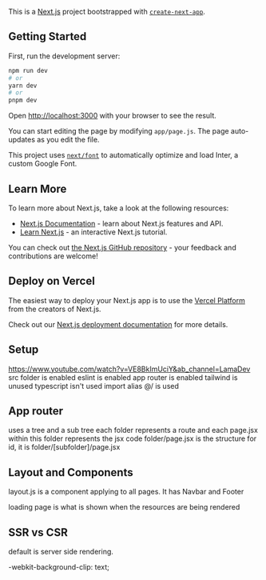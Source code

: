 This is a [Next.js](https://nextjs.org/) project bootstrapped with [`create-next-app`](https://github.com/vercel/next.js/tree/canary/packages/create-next-app).

## Getting Started

First, run the development server:

```bash
npm run dev
# or
yarn dev
# or
pnpm dev
```

Open [http://localhost:3000](http://localhost:3000) with your browser to see the result.

You can start editing the page by modifying `app/page.js`. The page auto-updates as you edit the file.

This project uses [`next/font`](https://nextjs.org/docs/basic-features/font-optimization) to automatically optimize and load Inter, a custom Google Font.

## Learn More

To learn more about Next.js, take a look at the following resources:

- [Next.js Documentation](https://nextjs.org/docs) - learn about Next.js features and API.
- [Learn Next.js](https://nextjs.org/learn) - an interactive Next.js tutorial.

You can check out [the Next.js GitHub repository](https://github.com/vercel/next.js/) - your feedback and contributions are welcome!

## Deploy on Vercel

The easiest way to deploy your Next.js app is to use the [Vercel Platform](https://vercel.com/new?utm_medium=default-template&filter=next.js&utm_source=create-next-app&utm_campaign=create-next-app-readme) from the creators of Next.js.

Check out our [Next.js deployment documentation](https://nextjs.org/docs/deployment) for more details.

## Setup

https://www.youtube.com/watch?v=VE8BkImUciY&ab_channel=LamaDev
src folder is enabled
eslint is enabled
app router is enabled
tailwind is unused
typescript isn't used
import alias @/ is used

## App router

uses a tree and a sub tree
each folder represents a route and each page.jsx within this folder represents the jsx code
folder/page.jsx is the structure
for id, it is folder/[subfolder]/page.jsx

## Layout and Components

layout.js is a component applying to all pages.
It has Navbar and Footer

loading page is what is shown when the resources are being rendered

## SSR vs CSR
default is server side rendering.

-webkit-background-clip: text;